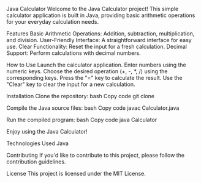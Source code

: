 Java Calculator
Welcome to the Java Calculator project! This simple calculator application is built in Java, providing basic arithmetic operations for your everyday calculation needs.

Features
Basic Arithmetic Operations: Addition, subtraction, multiplication, and division.
User-Friendly Interface: A straightforward interface for easy use.
Clear Functionality: Reset the input for a fresh calculation.
Decimal Support: Perform calculations with decimal numbers.

How to Use
Launch the calculator application.
Enter numbers using the numeric keys.
Choose the desired operation (+, -, *, /) using the corresponding keys.
Press the "=" key to calculate the result.
Use the "Clear" key to clear the input for a new calculation.

Installation
Clone the repository:
bash
Copy code
git clone 

Compile the Java source files:
bash
Copy code
javac Calculator.java

Run the compiled program:
bash
Copy code
java Calculator

Enjoy using the Java Calculator!

Technologies Used
Java

Contributing
If you'd like to contribute to this project, please follow the contribution guidelines.

License
This project is licensed under the MIT License.
